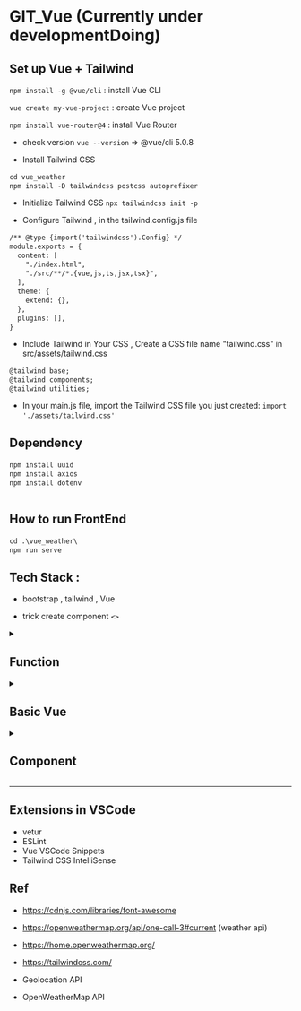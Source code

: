 # GIT_Vue (Currently under developmentDoing)
 






## Set up Vue + Tailwind

```npm install -g @vue/cli``` : install Vue CLI

```vue create my-vue-project``` : create Vue project

```npm install vue-router@4``` : install Vue Router

- check version
```vue --version``` => @vue/cli 5.0.8

- Install Tailwind CSS
```
cd vue_weather
npm install -D tailwindcss postcss autoprefixer
```

- Initialize Tailwind CSS
```npx tailwindcss init -p```

- Configure Tailwind , in the tailwind.config.js file
```
/** @type {import('tailwindcss').Config} */
module.exports = {
  content: [
    "./index.html",
    "./src/**/*.{vue,js,ts,jsx,tsx}",
  ],
  theme: {
    extend: {},
  },
  plugins: [],
}
```

- Include Tailwind in Your CSS , Create a CSS file name "tailwind.css" in src/assets/tailwind.css
```
@tailwind base;
@tailwind components;
@tailwind utilities;
```

- In your main.js file, import the Tailwind CSS file you just created:
```import './assets/tailwind.css'```


## Dependency
```
npm install uuid
npm install axios
npm install dotenv


```



## How to run FrontEnd
```
cd .\vue_weather\
npm run serve
```

## Tech Stack :
- bootstrap , tailwind , Vue



- trick create component
```<>```

<details>
<summary><h2>Function</h2></summary>


- แสดงสภาพอากาศปัจจุบัน: แสดงอุณหภูมิ, ความชื้น, ความเร็วลม, และสภาพอากาศปัจจุบัน (เช่น แดด, ฝน, เมฆ)
- หาตำแหน่งปัจจุบัน
- ค้นหาสภาพอากาศตามตำแหน่งที่ตั้ง
- เลือกหน่วยอุณหภูมิ: ผู้ใช้สามารถเลือกหน่วยอุณหภูมิเป็นเซลเซียส (°C) หรือฟาเรนไฮต์ (°F)
- แสดงสภาพอากาศตามตำแหน่งปัจจุบัน: ใช้ Geolocation API เพื่อดึงสภาพอากาศปัจจุบันตามตำแหน่งที่ตั้งของผู้ใช้
- แสดงข้อมูลสภาพอากาศตามเวลา: แสดงสภาพอากาศรายชั่วโมงสำหรับวันปัจจุบัน
- 
- คำนวณค่าดัชนี UV , แสดงกราฟอุณหภูมิ , แสดงคุณภาพอากาศ
</details>



<details>
<summary><h2>Basic Vue</h2></summary>

- วิธีผูก attribute เข้ากับ data ใช้ v-bind โดยย่อด้วยการใส่แค่ colon(:)
```JS
<img v-bind:src="picture" :width="width"/>
<a :href="social">Social</a>
data(){
    return{
        picture:"https://encrypted-tbn0.gstatic.com/images?q",
        width:120,
        social:https://www.google.com
    }}
```

- V-if , V-show , Computed , Watchers
v-if: Create or completely remove elements from the DOM.
v-show: Just hide or show elements using CSS (display: none)
```JS
<p> {{ animals[0] }} and {{ general.gender }} </p>
// V-if
<p v-if="animals.length === 0">There are no animals at all.</p>
<div v-else>
    {/* Array */}
    <ul>
        <li v-for="(animal, index) in animals" :key="index">{{ animal }}</li>
    </ul>
    {/* Object */}
    <ul>
        <li v-for="(item, key) in general" :key="key"> {{ key }} - {{ item }} </li>
    </ul>

    {/* Onclick */}
    <button @click="toggleVisible">{{ isVisible ? "hide" : "show" }} detail</button>
    {/* V-show */}
    <p v-show="isVisible">Detail 🧐</p>
</div>

{/* Computed */}
<h1>Computed : {{ getIncome }} </h1>
<h1>Computed : {{ getDepartMent }} </h1> 

    data(){
        return{
            animals:["dog", "cat", "panda"],
            general:{gender"girl" , age:"12", status:false},
            isVisible:false,
            salary:1000
        }},
    methods:{
        toggleVisible(){
            this.isVisible = !this.isVisible;
    }},
    computed:{ // watcher = track change , computed = store the result of change  
        getIncome() {
            return ${this.salary} * 12;
        },
        getDepartMent(){
            return this.salary >= 30000 ? "Wow" : "Fight"; // It is not recommended to insert this condition into a template. Most will be put in computed.
            // Templates are not popular for writing logic.
        }
    },
    watch:{
        salary(value){
            if(value > 50000){
                alert("yay u did it");
                setTimeout(()=>{
                    this.salary = 20000
                },2000) // delay 2 seconds to reset salary.
            }
        }
    },
    
    
```

- Pattern
```JS
<template>
  <section>
    <h1>Hello world</h1>
    <h1>{{ text }}</h1>
    <h1>{{ getText() }}</h1>
  </section>
</template>
<script>
export default {
  name: 'App',
  data(){
    return{
      text:"hello world",
    }
  },
  methods:{
    getText(){
      return this.text + "!!!"
    }
  }
}
</script>
<style></style>
```


- Form & Ref 
```JS
<form @submit="submitForm">
    <label>ป้อนชื่อเล่น : </label>
    <input type="text" v-on:input="setNickName" ref="nicknameEl" />
    <button type="submit">บันทึก</button>
</form>
methods:{
    submit(e){
        e.preventDefault(); // => Prevent reset of form fields , But it can be shortened by deleting this line and adding it directly to the form 
        // <form @submit.prevent="submitForm">
        alert("Hello")
        this.nickname = this.$refs.nicknameEl.value;
    },
    setNickName(event){
        console.log(event.target.value);
    }
}
```


- Event Modifier : Check what type of event it is ex. right-click, left-click, or press a key.
```JS
<button @click.right="increment">Right mouse click</button>
<button @click.middle="increment">Click the mouse in the middle.</button>
<button @click.ctrl="increment">Click Ctrl together with left mouse click.</button>
```


- Style scope : If u don't want to use style together in every component. maybe u use style together(not use scope) in App.vue
```JS
<style scoped></style>
<img src="./img_Git/image7.png" height="150" width="45%" />
```

- Transition : https://vuejs.org/guide/built-ins/transition
```JS
<transition name="fade" >
</transition>
<style>
    .fade-enter-from{
        opacity:0;
    }
    .fade-enter-active{
        transition: all 0.5s linear;
    }
</style>

```


</details>





<details>
<summary><h2>Component</h2></summary>

- import and use component
```JS
<template>
    <ListData />
</template>
<script>  
import ListData from "./componenst/HelloWorld.vue";
export default {
  name: 'App',
  components:{
    ListData // import component
  }
}
</script> 
```

- tranfer data 
```JS
Parent : <Person animal="cat" />
Children :
<script>
    export default {
        name: "Person",
        data(){ return { }},
        props:["animal"] // Can be used in template as this --> <h1> {{ animal }} </h1>
    }
</script>
```

- Dynamic props
```JS
Parent : 
<ListData :employees="employeesWantToTranfer" />  // want to tranfer data but it must write "", so there must be bind (:) in front of the props
<script>
    export default {
        name: "Person",
        data(){ return {
            employeesWantToTranfer:[
                {name:"name", salaray:2000}
            ]
        }},
    }
</script>
// => in ListData
<template>
    <Person 
        v-for="(item, index) in employees"
        :key="index"
        :name="item.name"
        :salary="item.salary"
    />
</template>
props:["employees"] 
```


- Props validation
```JS
<script>
    export default {
        name: "Person",
        data(){ return { }},
        props:{
            name:{
                type:String,
                required:true,
            },
            salary:{
                type:Number,
                default:0 // If there is no salary , set the default value as zero
            }
        } 
    }
</script>
```

- Custom Event : Send information from Children to Parent. Children can't talk each other so it must to send event to Parent
```JS
<button @click="showDescription(id)">see Detail</button>
methods:{
    showDescription(id){
        this.$emit("show", id); // send event name show to Parent , cuz u can name the event therefore being called Custom event 
    }
}

Parent :
<Person @show="doSomething" />
methods:{
    doSomething(id){
        console.log("Child ID : ", id);
    }
}

```

- Slot : Different content will be in slot but image in Card will be same
<div align="center">
    <img src="./img_Git/image1.png" height="300" width="50%"/>
</div>
<div align="center">
    <img src="./img_Git/image2.png" height="150" width="35%" />
    <img src="./img_Git/image3.png" height="160" width="55%" />
</div>
1.) use card cover content That will change each data
<div align="center">
    <img src="./img_Git/image4.png" height="260" width="50%" />
</div>

2.) slot name
<div align="center">
    <img src="./img_Git/image5.png" height="150" width="45%" />
    <img src="./img_Git/image6.png" height="200" width="45%" />
</div>

- V-Model Form
```JS
<form>
    <div class="form-control">
        <label for="emp-name"> name </label>
        <input type="text" v-model.trim="employee.name" />
        {/* v-model.trim = Its function is to cut out whitespace that is in front and behind the values ​​entered into the input field. */}
    </div>
    {{JSON.stringify(employee)}}  {/* this line is for debugging to view employee in data */}
</form>

data(){
    return{
        employee:{
            name:"cat",
        }
    }
}

```



</details>


---


## Extensions in VSCode
- vetur
- ESLint
- Vue VSCode Snippets
- Tailwind CSS IntelliSense


## Ref

- https://cdnjs.com/libraries/font-awesome
- https://openweathermap.org/api/one-call-3#current (weather api)
- https://home.openweathermap.org/
- https://tailwindcss.com/





- Geolocation API
- OpenWeatherMap API